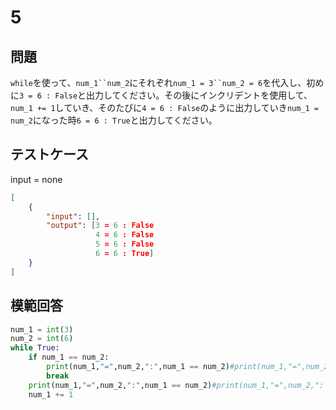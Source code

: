 # 5

## 問題

`while`を使って、`num_1``num_2`にそれぞれ`num_1 = 3``num_2 = 6`を代入し、初めに`3 = 6 : False`と出力してください。その後にインクリデントを使用して、`num_1 += 1`していき、そのたびに`4 = 6 : False`のように出力していき`num_1 = num_2`になった時`6 = 6 : True`と出力してください。

## テストケース
input = none
```json
[
	{
		"input": [],
		"output": [3 = 6 : False
                   4 = 6 : False
                   5 = 6 : False
                   6 = 6 : True]
	}
]
```

## 模範回答
```python
num_1 = int(3)
num_2 = int(6)
while True:
    if num_1 == num_2:
        print(num_1,"=",num_2,":",num_1 == num_2)#print(num_1,"=",num_2,": True")
        break
    print(num_1,"=",num_2,":",num_1 == num_2)#print(num_1,"=",num_2,": False")
    num_1 += 1
```
